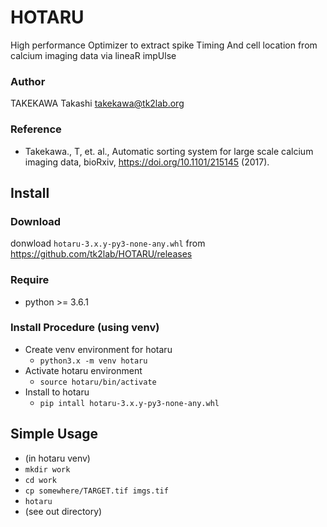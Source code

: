 # HOTARU

High performance Optimizer to extract spike Timing And cell location from calcium imaging data via lineaR impUlse

### Author
TAKEKAWA Takashi <takekawa@tk2lab.org>

### Reference
- Takekawa., T, et. al., Automatic sorting system for large scale calcium imaging data, bioRxiv,  https://doi.org/10.1101/215145 (2017).


## Install

### Download
donwload `hotaru-3.x.y-py3-none-any.whl`
from
https://github.com/tk2lab/HOTARU/releases

### Require
- python >= 3.6.1

### Install Procedure (using venv)
- Create venv environment for hotaru
  - `python3.x -m venv hotaru`
- Activate hotaru environment
  - `source hotaru/bin/activate`
- Install to hotaru
  - `pip intall hotaru-3.x.y-py3-none-any.whl`


## Simple Usage
- (in hotaru venv)
- `mkdir work`
- `cd work`
- `cp somewhere/TARGET.tif imgs.tif`
- `hotaru`
- (see out directory)

